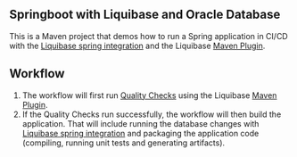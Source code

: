 ## Springboot with Liquibase and Oracle Database
This is a Maven project that demos how to run a Spring application in CI/CD with the [Liquibase spring integration](https://www.liquibase.org/javadoc/liquibase/integration/spring/SpringLiquibase.html) and the Liquibase [Maven Plugin](https://docs.liquibase.com/tools-integrations/maven/home.html).

## Workflow
1. The workflow will first run [Quality Checks](https://www.liquibase.com/quality-checks) using the Liquibase [Maven Plugin](https://docs.liquibase.com/tools-integrations/maven/home.html).
2. If the Quality Checks run successfully, the workflow will then build the application.  That will include running the database changes with [Liquibase spring integration](https://www.liquibase.org/javadoc/liquibase/integration/spring/SpringLiquibase.html) and packaging the application code (compiling, running unit tests and generating artifacts).

